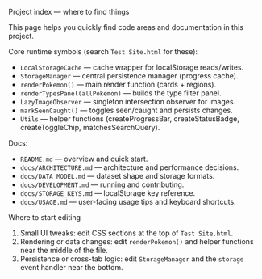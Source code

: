 Project index — where to find things

This page helps you quickly find code areas and documentation in this project.

Core runtime symbols (search `Test Site.html` for these):

- `LocalStorageCache` — cache wrapper for localStorage reads/writes.
- `StorageManager` — central persistence manager (progress cache).
- `renderPokemon()` — main render function (cards + regions).
- `renderTypesPanel(allPokemon)` — builds the type filter panel.
- `LazyImageObserver` — singleton intersection observer for images.
- `markSeenCaught()` — toggles seen/caught and persists changes.
- `Utils` — helper functions (createProgressBar, createStatusBadge, createToggleChip, matchesSearchQuery).

Docs:
- `README.md` — overview and quick start.
- `docs/ARCHITECTURE.md` — architecture and performance decisions.
- `docs/DATA_MODEL.md` — dataset shape and storage formats.
- `docs/DEVELOPMENT.md` — running and contributing.
- `docs/STORAGE_KEYS.md` — localStorage key reference.
- `docs/USAGE.md` — user-facing usage tips and keyboard shortcuts.

Where to start editing

1. Small UI tweaks: edit CSS sections at the top of `Test Site.html`.
2. Rendering or data changes: edit `renderPokemon()` and helper functions near the middle of the file.
3. Persistence or cross-tab logic: edit `StorageManager` and the `storage` event handler near the bottom.

